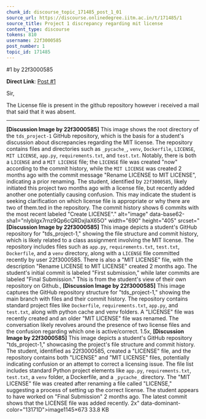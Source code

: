 ```yaml
---
chunk_id: discourse_topic_171485_post_1_01
source_url: https://discourse.onlinedegree.iitm.ac.in/t/171485/1
source_title: Project 1 discrepancy regarding mit license
content_type: discourse
tokens: 810
username: 22f3000585
post_number: 1
topic_id: 171485
---
```


 #1 by 22f3000585

**Direct Link**: [Post #1](https://discourse.onlinedegree.iitm.ac.in/t/171485/1)

Sir,

The License file is present in the github repository however i received a mail that said that it was absent.

---

**[Discussion Image by 22f3000585]** This image shows the root directory of the `tds_project-1` GitHub repository, which is the basis for a student's discussion about discrepancies regarding the MIT license. The repository contains files and directories such as `_pycache_`, `venv`, `Dockerfile`, `LICENSE`, `MIT LICENSE`, `app.py`, `requirements.txt`, and `test.txt`. Notably, there is both a `LICENSE` and a `MIT LICENSE` file; the `LICENSE` file was created "now" according to the commit history, while the `MIT LICENSE` was created 2 months ago with the commit message "Rename LICENSE to MIT LICENSE", indicating a prior renaming. The student, identified by `22f3000585`, likely initiated this project two months ago with a license file, but recently added another one potentially causing confusion. This may indicate the student is seeking clarification on which license file is appropriate or why there are two of them.ted in the repository. The commit history shows 6 commits with the most recent labeled "Create LICENSE"." alt="image" data-base62-sha1="nIybIgx7rnz9Qp6cQRDxjlaX65O" width="690" height="405" srcset="**[Discussion Image by 22f3000585]** This image depicts a student's GitHub repository for "tds_project-1," showing the file structure and commit history, which is likely related to a class assignment involving the MIT license. The repository includes files such as `app.py`, `requirements.txt`, `test.txt`, `Dockerfile`, and a `venv` directory, along with a `LICENSE` file committed recently by user 22f3000585. There is also a "MIT LICENSE" file, with the description "Rename LICENSE to MIT LICENSE" created 2 months ago. The student's initial commit is labeled "First submission," while later commits are labeled "Final Submission." This is from the student's view of their own repository on Github., **[Discussion Image by 22f3000585]** This image captures the GitHub repository structure for "tds_project-1," showing the main branch with files and their commit history. The repository contains standard project files like `Dockerfile`, `requirements.txt`, `app.py`, and `test.txt`, along with python cache and venv folders. A "LICENSE" file was recently created and an older "MIT LICENSE" file was renamed. The conversation likely revolves around the presence of two license files and the confusion regarding which one is active/correct. 1.5x, **[Discussion Image by 22f3000585]** This image depicts a student's GitHub repository "tds_project-1," showcasing the project's file structure and commit history. The student, identified as 22f3000585, created a "LICENSE" file, and the repository contains both "LICENSE" and "MIT LICENSE" files, potentially indicating confusion or an attempt to correct a licensing issue. The file list includes standard Python project elements like `app.py`, `requirements.txt`, `test.txt`, a `venv` folder, a Dockerfile, and a `_pycache_` directory. The "MIT LICENSE" file was created after renaming a file called "LICENSE," suggesting a process of setting up the correct license. The student appears to have worked on "Final Submission" 2 months ago. The latest commit shows that the LICENSE file was added recently. 2x" data-dominant-color="13171D">image1145×673 33.8 KB

